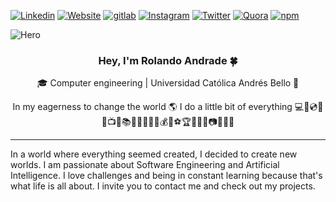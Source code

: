 [![Linkedin](https://img.shields.io/badge/-LinkedIn-blue?style=flat&logo=Linkedin&logoColor=white)](https://www.linkedin.com/in/rolando-andrade)
[![Website](https://img.shields.io/badge/-Website-grey?style=flat&logo=JSONWebTokens&logoColor=white)](https://rolandoandrade.me)
[![gitlab](https://img.shields.io/badge/-Gitlab-blueviolet?style=flat&logo=gitlab&logoColor=red)](https://www.gitlab.com/RolandoAndrade)
[![Instagram](https://img.shields.io/badge/-Instagram-c13584?style=flat&labelColor=c13584&logo=instagram&logoColor=white)](https://www.instagram.com/rolandoandradefernandez/)
[![Twitter](https://img.shields.io/badge/-Twitter-blue?style=flat&logo=Twitter&logoColor=white)](https://www.twitter.com/RolandoAndrade_)
[![Quora](https://img.shields.io/badge/-Quora-red?style=flat&logo=Quora&logoColor=white)](https://www.quora.com/profile/Rolando-Andrade-Fernandez)
[![npm](https://img.shields.io/badge/-npm-white?style=flat&logo=npm&logoColor=white)](https://www.npmjs.com/~rolandoandrade)



![Hero](https://imgur.com/I9Khvpw.png)

<h3 align="center">Hey, I'm Rolando Andrade 🍀</h3>



<p align="center">
🎓 Computer engineering | Universidad Católica Andrés Bello 🔰
</p>
<p align="center">
  In my eagerness to change the world 🌎 I do a little bit of everything  💻📱💿🎥🎵📺🎨📚🎹🔭🔬💊🔮💰🚀⚽🏆🚩💯🗻📷💭📆🐼   
</p>

---

<p> In a world where everything seemed created, I decided to create new worlds. I am passionate about Software Engineering and Artificial Intelligence. I love challenges and being in constant learning because that's what life is all about. I invite you to contact me and check out my projects. </p>





